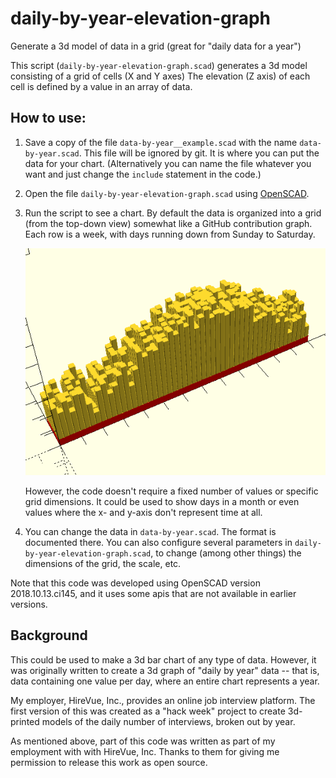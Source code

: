 # daily-by-year-elevation-graph
Generate a 3d model of data in a grid (great for "daily data for a year")

This script (`daily-by-year-elevation-graph.scad`) generates a 3d model
consisting of a grid of cells (X and Y axes) The elevation (Z axis) of
each cell is defined by a value in an array of data.

## How to use:

1. Save a copy of the file `data-by-year__example.scad` with the name `data-by-year.scad`. This file
   will be ignored by git. It is where you can put the data for your chart. (Alternatively
   you can name the file whatever you want and just change the `include` statement in the code.)

2. Open the file `daily-by-year-elevation-graph.scad` using [OpenSCAD](https://openscad.org/).

3. Run the script to see a chart. By default the data is organized into a grid (from the top-down
   view) somewhat like a GitHub contribution graph. Each row is a week, with days running down
   from Sunday to Saturday.

   ![Example graph rendered in OpenSCAD](assets/daily-by-year-elevation-graph-example.png?raw=true "Example graph rendered in OpenSCAD")
   
   However, the code doesn't require a fixed number of values or specific grid dimensions. It could
   be used to show days in a month or even values where the x- and y-axis don't represent time at all.

4. You can change the data in `data-by-year.scad`. The format is documented there. You can
   also configure several parameters in `daily-by-year-elevation-graph.scad`, to change
   (among other things) the dimensions of the grid, the scale, etc.

Note that this code was developed using OpenSCAD version 2018.10.13.ci145, and it
uses some apis that are not available in earlier versions.

## Background

This could be used to make a 3d bar chart of any type of data. However, it was
originally written to create a 3d graph of "daily by year" data -- that is,
data containing one value per day, where an entire chart represents a year.

My employer, HireVue, Inc., provides an online job interview platform. The
first version of this was created as a "hack week" project to create 3d-printed
models of the daily number of interviews, broken out by year.

As mentioned above, part of this code was written as part of my employment with
with HireVue, Inc. Thanks to them for giving me permission to release this work
as open source.
